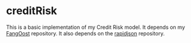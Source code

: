 # creditRisk
This is a basic implementation of my Credit Risk model.  It depends on my <a href="https://github.com/phillyfan1138/FangOost">FangOost</a> repository.  It also depends on the <a href="https://github.com/miloyip/rapidjson">rapidjson</a> repository.
